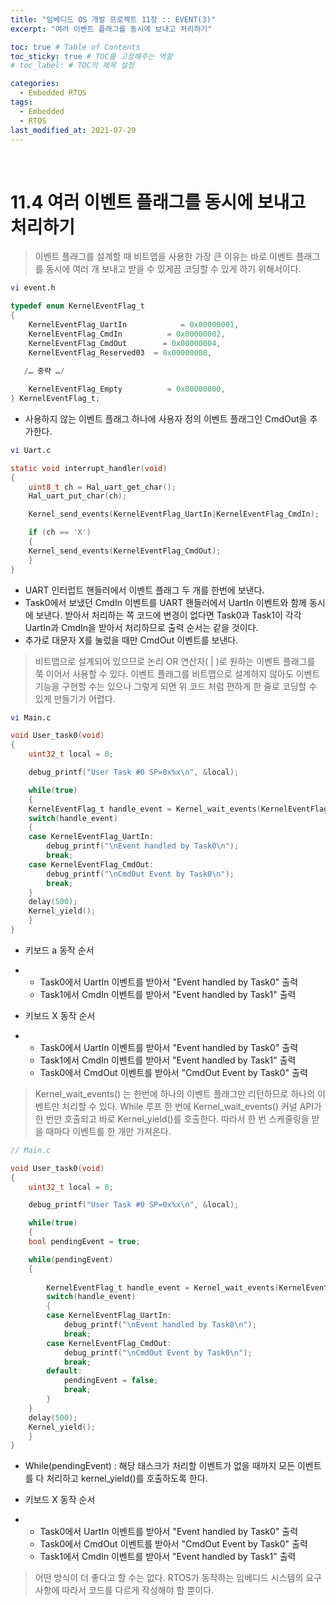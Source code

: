 ```yaml
---
title: "임베디드 OS 개발 프로젝트 11장 :: EVENT(3)"
excerpt: "여러 이벤트 플래그를 동시에 보내고 처리하기"

toc: true # Table of Contents
toc_sticky: true # TOC를 고정해주는 역할 
# toc_label: # TOC의 제목 설정

categories:
  - Embedded RTOS
tags:
  - Embedded
  - RTOS
last_modified_at: 2021-07-29
---
```


<br/>

# 11.4 여러 이벤트 플래그를 동시에 보내고 처리하기

>이벤트 플래그를 설계할 때 비트맵을 사용한 가장 큰 이유는 바로 이벤트 플래그를 동시에 여러 개 보내고 받을 수 있게끔 코딩할 수 있게 하기 위해서이다.

```bash
vi event.h
```

```c
typedef enum KernelEventFlag_t
{
    KernelEventFlag_UartIn            = 0x00000001,
    KernelEventFlag_CmdIn          = 0x00000002,
    KernelEventFlag_CmdOut        = 0x00000004,
    KernelEventFlag_Reserved03  = 0x00000008,
   
   /… 중략 …/

    KernelEventFlag_Empty          = 0x00000000,
} KernelEventFlag_t;
```

- 사용하지 않는 이벤트 플래그 하나에 사용자 정의 이벤트 플래그인 CmdOut을 추가한다.

```bash
vi Uart.c
```

```c
static void interrupt_handler(void)
{
    uint8_t ch = Hal_uart_get_char();
    Hal_uart_put_char(ch);

    Kernel_send_events(KernelEventFlag_UartIn|KernelEventFlag_CmdIn);

    if (ch == 'X')
    {
	Kernel_send_events(KernelEventFlag_CmdOut);
    }
}
```

- UART 인터럽트 핸들러에서 이벤트 플래그 두 개를 한번에 보낸다.
- Task0에서 보냈던 CmdIn 이벤트를 UART 핸들러에서 UartIn 이벤트와 함께 동시에 보낸다. 받아서 처리하는 쪽 코드에 변경이 없다면 Task0과 Task1이 각각 UartIn과 CmdIn을 받아서 처리하므로 출력 순서는 같을 것이다.
- 추가로 대문자 X를 눌렀을 때만 CmdOut 이벤트를 보낸다.

>비트맵으로 설계되어 있으므로 논리 OR 연산자( | )로 원하는 이벤트 플래그를 쭉 이어서 사용할 수 있다. 이벤트 플래그를 비트맵으로 설계하지 않아도 이벤트 기능을 구현할 수는 있으나 그렇게 되면 위 코드 처럼 편하게 한 줄로 코딩할 수 있게 만들기가 어렵다.

```bash
vi Main.c
```

```c
void User_task0(void)
{
    uint32_t local = 0;

    debug_printf("User Task #0 SP=0x%x\n", &local);

    while(true)
    {
	KernelEventFlag_t handle_event = Kernel_wait_events(KernelEventFlag_UartIn|KernelEventFlag_CmdOut);
	switch(handle_event)
	{
	case KernelEventFlag_UartIn:
		debug_printf("\nEvent handled by Task0\n");
		break;
	case KernelEventFlag_CmdOut:
		debug_printf("\nCmdOut Event by Task0\n");
		break;
	}
	delay(500);
	Kernel_yield();
    }
}
```

- 키보드 a 동작 순서

- - Task0에서 UartIn 이벤트를 받아서 "Event handled by Task0" 출력
  - Task1에서 CmdIn 이벤트를 받아서 "Event handled by Task1" 출력

- 키보드 X 동작 순서

- - Task0에서 UartIn 이벤트를 받아서 "Event handled by Task0" 출력
  - Task1에서 CmdIn 이벤트를 받아서 "Event handled by Task1" 출력
  - Task0에서 CmdOut 이벤트를 받아서 "CmdOut Event by Task0" 출력

>Kernel_wait_events() 는 한번에 하나의 이벤트 플래그만 리턴하므로 하나의 이벤트만 처리할 수 있다. While 루프 한 번에 Kernel_wait_events() 커널 API가 한 번만 호출되고 바로 Kernel_yield()를 호출한다. 따라서 한 번 스케줄링을 받을 때마다 이벤트를 한 개만 가져온다.

```c
// Main.c 

void User_task0(void)
{
    uint32_t local = 0;

    debug_printf("User Task #0 SP=0x%x\n", &local);

    while(true)
    {
	bool pendingEvent = true;

	while(pendingEvent)
	{
		
		KernelEventFlag_t handle_event = Kernel_wait_events(KernelEventFlag_UartIn|KernelEventFlag_CmdOut);
		switch(handle_event)
		{
		case KernelEventFlag_UartIn:
			debug_printf("\nEvent handled by Task0\n");
			break;
		case KernelEventFlag_CmdOut:
			debug_printf("\nCmdOut Event by Task0\n");
			break;
		default:
			pendingEvent = false;
			break;
		}
	}
	delay(500);
	Kernel_yield();
    }
}
```

- While(pendingEvent) : 해당 태스크가 처리할 이벤트가 없을 때까지 모든 이벤트를 다 처리하고 kernel_yield()를 호출하도록 한다.

- 키보드 X 동작 순서

- - Task0에서 UartIn 이벤트를 받아서 "Event handled by Task0" 출력
  - Task0에서 CmdOut 이벤트를 받아서 "CmdOut Event by Task0" 출력
  - Task1에서 CmdIn 이벤트를 받아서 "Event handled by Task1" 출력

>어떤 방식이 더 좋다고 할 수는 없다. RTOS가 동작하는 임베디드 시스템의 요구사항에 따라서 코드를 다르게 작성해야 할 뿐이다.

